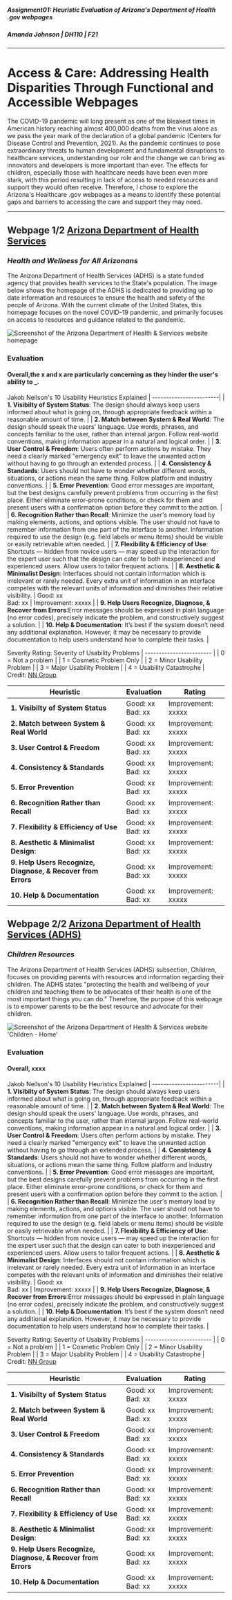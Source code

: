 ##### Assignment01: Heuristic Evaluation of Arizona's Department of Health .gov webpages
##### Amanda Johnson | DH110 | F21
---

# Access & Care: Addressing Health Disparities Through Functional and Accessible Webpages

The COVID-19 pandemic will long present as one of the bleakest times in American history reaching almost 400,000 deaths from the virus alone as we pass the year mark of the declaration of a global pandemic (Centers for Disease Control and Prevention, 2021). As the pandemic continues to pose extraordinary threats to human development and fundamental disruptions to healthcare services, understanding our role and the change we can bring as innovators and developers is more important than ever. The effects for children, especially those with healthcare needs have been even more stark, with this period resulting in lack of access to needed resources and support they would often receive. Therefore, I chose to explore the Arizona's Healthcare .gov webpages as a means to identify these potential gaps and barriers to accessing the care and support they may need. 

---

## Webpage 1/2 [Arizona Department of Health Services](https://www.azdhs.gov/)
### *Health and Wellness for All Arizonans* 

The Arizona Department of Health Services (ADHS) is a state funded agency that provides health services to the State's population. The image below shows the homepage of the ADHS is dedicated to providing up to date information and resources to ensure the health and safety of the people of Arizona. With the current climate of the United States, this homepage focuses on the novel COVID-19 pandemic, and primarily focuses on access to resources and guidance related to the pandemic. 

![Screenshot of the Arizona Department of Health & Services website homepage](azhealthhomepage.png)

### Evaluation
#### Overall,the x and x are particularly concerning as they hinder the user's ability to _. 

Jakob Neilson's 10 Usability Heuristics Explained
| ------------------------|
| **1. Visibilty of System Status**: The design should always keep users informed about what is going on, through appropriate feedback within a reasonable amount of time. | 
| **2. Match between System & Real World**: The design should speak the users' language. Use words, phrases, and concepts familiar to the user, rather than internal jargon. Follow real-world conventions, making information appear in a natural and logical order. |
| **3. User Control & Freedom**: Users often perform actions by mistake. They need a clearly marked "emergency exit" to leave the unwanted action without having to go through an extended process.  | 
| **4. Consistency & Standards**: Users should not have to wonder whether different words, situations, or actions mean the same thing. Follow platform and industry conventions.  | 
| **5. Error Prevention**: Good error messages are important, but the best designs carefully prevent problems from occurring in the first place. Either eliminate error-prone conditions, or check for them and present users with a confirmation option before they commit to the action.  | 
| **6. Recognition Rather than Recall**: Minimize the user's memory load by making elements, actions, and options visible. The user should not have to remember information from one part of the interface to another. Information required to use the design (e.g. field labels or menu items) should be visible or easily retrievable when needed. |
| **7. Flexibility & Efficiency of Use**: Shortcuts — hidden from novice users — may speed up the interaction for the expert user such that the design can cater to both inexperienced and experienced users. Allow users to tailor frequent actions.  | 
| **8. Aesthetic & Minimalist Design**: Interfaces should not contain information which is irrelevant or rarely needed. Every extra unit of information in an interface competes with the relevant units of information and diminishes their relative visibility. | Good: xx <br /> Bad: xx | Improvement: xxxxx |
| **9. Help Users Recognize, Diagnose, & Recover from Errors**:Error messages should be expressed in plain language (no error codes), precisely indicate the problem, and constructively suggest a solution. |
| **10. Help & Documentation**: It’s best if the system doesn’t need any additional explanation. However, it may be necessary to provide documentation to help users understand how to complete their tasks.  | 

Severity Rating: Severity of Usability Problems
| ------------------------ | 
| 0 =  Not a problem | 
| 1 = Cosmetic Problem Only | 
| 2 = Minor Usability Problem | 
| 3 = Major Usability Problem | 
| 4 = Usability Catastrophe | 
Credit: [NN Group](https://www.nngroup.com/articles/how-to-rate-the-severity-of-usability-problems/)

| Heuristic  |  Evaluation | Rating | 
| ------------------------| --------------------------| ------------------- |
| **1. Visibilty of System Status** | Good: xx <br /> Bad: xx | Improvement: xxxxx | 
| **2. Match between System & Real World** | Good: xx <br /> Bad: xx | Improvement: xxxxx |
| **3. User Control & Freedom** | Good: xx <br /> Bad: xx | Improvement: xxxxx |
| **4. Consistency & Standards** | Good: xx <br /> Bad: xx | Improvement: xxxxx |
| **5. Error Prevention** | Good: xx <br /> Bad: xx | Improvement: xxxxx |
| **6. Recognition Rather than Recall** | Good: xx <br /> Bad: xx | Improvement: xxxxx |
| **7. Flexibility & Efficiency of Use**  | Good: xx <br />   Bad: xx | Improvement: xxxxx |
| **8. Aesthetic & Minimalist Design**: | Good: xx <br /> Bad: xx | Improvement: xxxxx |
| **9. Help Users Recognize, Diagnose, & Recover from Errors** | Good: xx <br /> Bad: xx | Improvement: xxxxx |
| **10. Help & Documentation** | Good: xx <br />  Bad: xx | Improvement: xxxxx |


## Webpage 2/2 [Arizona Department of Health Services (ADHS)](https://www.azdhs.gov/audiences/index.php#children-home)
### *Children Resources*

The Arizona Department of Health Services (ADHS) subsection, Children, focuses on providing parents with resources and information regarding their children. The ADHS states "protecting the health and wellbeing of your children and teaching them to be advocates of their health is one of the most important things you can do." Therefore, the purpose of this webpage is to empower parents to be the best resource and advocate for their children. 

![Screenshot of the Arizona Department of Health & Services website 'Children - Home'](azhealthchildren.png)

### Evaluation
#### Overall, xxxx


Jakob Neilson's 10 Usability Heuristics Explained
| ------------------------|
| **1. Visibilty of System Status**: The design should always keep users informed about what is going on, through appropriate feedback within a reasonable amount of time. | 
| **2. Match between System & Real World**: The design should speak the users' language. Use words, phrases, and concepts familiar to the user, rather than internal jargon. Follow real-world conventions, making information appear in a natural and logical order. |
| **3. User Control & Freedom**: Users often perform actions by mistake. They need a clearly marked "emergency exit" to leave the unwanted action without having to go through an extended process.  | 
| **4. Consistency & Standards**: Users should not have to wonder whether different words, situations, or actions mean the same thing. Follow platform and industry conventions.  | 
| **5. Error Prevention**: Good error messages are important, but the best designs carefully prevent problems from occurring in the first place. Either eliminate error-prone conditions, or check for them and present users with a confirmation option before they commit to the action.  | 
| **6. Recognition Rather than Recall**: Minimize the user's memory load by making elements, actions, and options visible. The user should not have to remember information from one part of the interface to another. Information required to use the design (e.g. field labels or menu items) should be visible or easily retrievable when needed. |
| **7. Flexibility & Efficiency of Use**: Shortcuts — hidden from novice users — may speed up the interaction for the expert user such that the design can cater to both inexperienced and experienced users. Allow users to tailor frequent actions.  | 
| **8. Aesthetic & Minimalist Design**: Interfaces should not contain information which is irrelevant or rarely needed. Every extra unit of information in an interface competes with the relevant units of information and diminishes their relative visibility. | Good: xx <br /> Bad: xx | Improvement: xxxxx |
| **9. Help Users Recognize, Diagnose, & Recover from Errors**:Error messages should be expressed in plain language (no error codes), precisely indicate the problem, and constructively suggest a solution. |
| **10. Help & Documentation**: It’s best if the system doesn’t need any additional explanation. However, it may be necessary to provide documentation to help users understand how to complete their tasks.  | 

Severity Rating: Severity of Usability Problems
| ------------------------ | 
| 0 =  Not a problem | 
| 1 = Cosmetic Problem Only | 
| 2 = Minor Usability Problem | 
| 3 = Major Usability Problem | 
| 4 = Usability Catastrophe | 
Credit: [NN Group](https://www.nngroup.com/articles/how-to-rate-the-severity-of-usability-problems/)

| Heuristic  | Evaluation | Rating | 
| ------------------------| --------------------------| ------------------- |
| **1. Visibilty of System Status** | Good: xx <br /> Bad: xx | Improvement: xxxxx | 
| **2. Match between System & Real World** | Good: xx <br /> Bad: xx | Improvement: xxxxx |
| **3. User Control & Freedom** | Good: xx <br /> Bad: xx | Improvement: xxxxx |
| **4. Consistency & Standards** | Good: xx <br /> Bad: xx | Improvement: xxxxx |
| **5. Error Prevention** | Good: xx <br /> Bad: xx | Improvement: xxxxx |
| **6. Recognition Rather than Recall** | Good: xx <br /> Bad: xx | Improvement: xxxxx |
| **7. Flexibility & Efficiency of Use**  | Good: xx <br />   Bad: xx | Improvement: xxxxx |
| **8. Aesthetic & Minimalist Design**: | Good: xx <br /> Bad: xx | Improvement: xxxxx |
| **9. Help Users Recognize, Diagnose, & Recover from Errors** | Good: xx <br /> Bad: xx | Improvement: xxxxx |
| **10. Help & Documentation** | Good: xx <br />  Bad: xx | Improvement: xxxxx |

